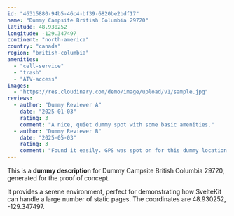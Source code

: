 ```yaml
---
id: "46315880-94b5-46c4-bf39-6820be2bdf17"
name: "Dummy Campsite British Columbia 29720"
latitude: 48.930252
longitude: -129.347497
continent: "north-america"
country: "canada"
region: "british-columbia"
amenities:
  - "cell-service"
  - "trash"
  - "ATV-access"
images:
  - "https://res.cloudinary.com/demo/image/upload/v1/sample.jpg"
reviews:
  - author: "Dummy Reviewer A"
    date: "2025-01-03"
    rating: 3
    comment: "A nice, quiet dummy spot with some basic amenities."
  - author: "Dummy Reviewer B"
    date: "2025-05-03"
    rating: 3
    comment: "Found it easily. GPS was spot on for this dummy location."
---
```


This is a **dummy description** for Dummy Campsite British Columbia 29720, generated for the proof of concept.

It provides a serene environment, perfect for demonstrating how SvelteKit can handle a large number of static pages. The coordinates are 48.930252, -129.347497.
